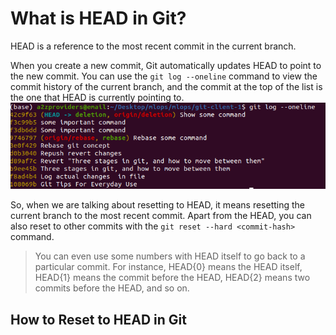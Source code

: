 # What is HEAD in Git?

HEAD is a reference to the most recent commit in the current branch. 

When you create a new commit, Git automatically updates HEAD to point to the new commit. You can use the `git log --oneline` command to view the commit history of the current branch, and the commit at the top of the list is the one that HEAD is currently pointing to.
![alt text](image.png)

So, when we are talking about resetting to HEAD, it means resetting the current branch to the most recent commit. Apart from the HEAD, you can also reset to other commits with the `git reset --hard <commit-hash>` command.


> You can even use some numbers with HEAD itself to go back to a particular commit. For instance, HEAD{0} means the HEAD itself, HEAD{1} means the commit before the HEAD, HEAD{2} means two commits before the HEAD, and so on.

## How to Reset to HEAD in Git